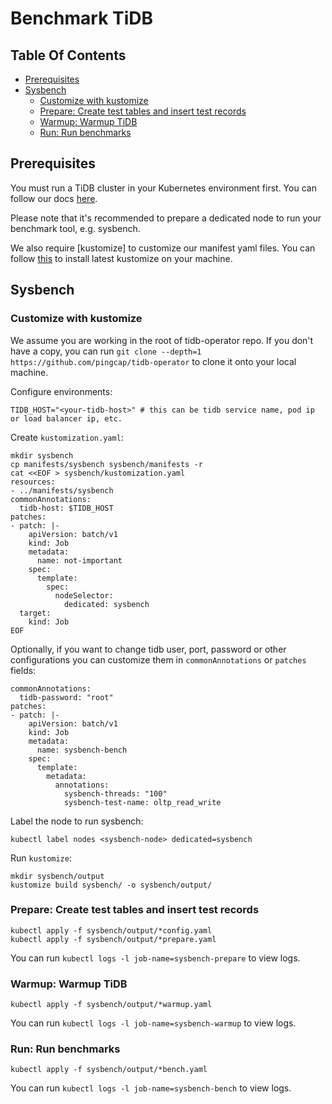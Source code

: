 # Benchmark TiDB

## Table Of Contents

- [Prerequisites](#prerequisites)
- [Sysbench](#sysbench)
  * [Customize with kustomize](#customize-with-kustomize)
  * [Prepare: Create test tables and insert test records](#prepare-create-test-tables-and-insert-test-records)
  * [Warmup: Warmup TiDB](#warmup-warmup-tidb)
  * [Run: Run benchmarks](#run-run-benchmarks)

## Prerequisites

You must run a TiDB cluster in your Kubernetes environment first. You can follow our
docs [here](https://pingcap.com/docs/v3.0/tidb-in-kubernetes/deploy/prerequisites/).

Please note that it's recommended to prepare a dedicated node to run your
benchmark tool, e.g. sysbench.

We also require [kustomize] to customize our manifest yaml files. You can
follow
[this](https://github.com/kubernetes-sigs/kustomize/blob/master/docs/INSTALL.md)
to install latest kustomize on your machine.

## Sysbench

### Customize with kustomize

We assume you are working in the root of tidb-operator repo. If you don't have
a copy, you can run `git clone --depth=1 https://github.com/pingcap/tidb-operator`
to clone it onto your local machine.

Configure environments:

```
TIDB_HOST="<your-tidb-host>" # this can be tidb service name, pod ip or load balancer ip, etc.
```

Create `kustomization.yaml`:

```
mkdir sysbench
cp manifests/sysbench sysbench/manifests -r
cat <<EOF > sysbench/kustomization.yaml
resources:
- ../manifests/sysbench
commonAnnotations:
  tidb-host: $TIDB_HOST
patches:
- patch: |-
    apiVersion: batch/v1
    kind: Job
    metadata:
      name: not-important
    spec:
      template:
        spec:
          nodeSelector:
            dedicated: sysbench
  target:
    kind: Job
EOF
```

Optionally, if you want to change tidb user, port, password or other
configurations you can customize them in `commonAnnotations` or `patches`
fields:

```
commonAnnotations:
  tidb-password: "root"
patches:
- patch: |-
    apiVersion: batch/v1
    kind: Job
    metadata:
      name: sysbench-bench
    spec:
      template:
        metadata:
          annotations:
            sysbench-threads: "100"
            sysbench-test-name: oltp_read_write
```

Label the node to run sysbench:

```
kubectl label nodes <sysbench-node> dedicated=sysbench
```

Run `kustomize`:

```
mkdir sysbench/output
kustomize build sysbench/ -o sysbench/output/
```

### Prepare: Create test tables and insert test records

```
kubectl apply -f sysbench/output/*config.yaml
kubectl apply -f sysbench/output/*prepare.yaml
```

You can run `kubectl logs -l job-name=sysbench-prepare` to view logs.

### Warmup: Warmup TiDB

```
kubectl apply -f sysbench/output/*warmup.yaml
```

You can run `kubectl logs -l job-name=sysbench-warmup` to view logs.

### Run: Run benchmarks

```
kubectl apply -f sysbench/output/*bench.yaml
```

You can run `kubectl logs -l job-name=sysbench-bench` to view logs.
